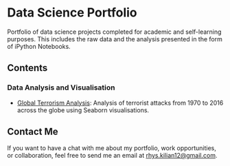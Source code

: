 # Data Science Portfolio
Portfolio of data science projects completed for academic and self-learning purposes. This includes the raw data and the analysis presented in the form of iPython Notebooks. 

## Contents
### Data Analysis and Visualisation
* [Global Terrorism Analysis](../master/global-terrorism_analysis.ipynb): Analysis of terrorist attacks from 1970 to 2016 across the globe using Seaborn visualisations.

## Contact Me
If you want to have a chat with me about my portfolio, work opportunities, or collaboration, feel free to send me an email at [rhys.kilian12@gmail.com](mailto:rhys.kilian12@gmail.com).
